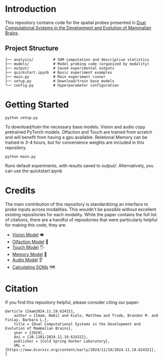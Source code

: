 # Introduction

This repository contains code for the spatial probes presented in [Dual Computational Systems in the Development and Evolution of Mammalian Brains](https://www.biorxiv.org/content/10.1101/2024.11.19.624321v1.full.pdf). 

## Project Structure
```
├── analysis/         # SOM computation and descriptive statistics
├── models/           # Model probing code (organized by modality)
├── output/           # Saved experimental outputs
├── quickstart.ipynb  # Basic experiment examples
├── main.py           # Main experiment runner
├── setup.py          # Download/train base models
└── config.py         # Hyperparameter configuration
```

# Getting Started

```
python setup.py
```

To download/train the necessary base models. Vision and audio copy pretrained PyTorch models. Olfaction and Touch are trained from scratch and will benefit from having a gpu available. Relational Memory can be trained in 3-4 hours, but for convenience weights are included in this repository.

```
python main.py
```

Runs default experiments, with results saved to _output/_. Alternatively, you can use the quickstart.ipynb


# Credits
The main contribution of this repository is standardizing an interface to probe inputs across modalities. This wouldn't be possible without excellent existing repositories for each modality. While the paper contains the full list of citations, there are a handful of repositories that were particularly helpful for making this code, they are:
- [Vision Model](https://github.com/pytorch/vision/blob/main/torchvision/models/resnet.py) 👁️
- [Olfaction Model](https://github.com/gyyang/olfaction_evolution) 👃
- [Touch Model](https://github.com/erkil1452/touch/tree/master) 🖐️
- [Memory Model](https://github.com/jbakermans/torch_tem) 🧠
- [Audio Model](https://github.com/pytorch/audio/blob/main/examples/tutorials/speech_recognition_pipeline_tutorial.py) 👂
- [Calculating SOMs](https://github.com/nmarincic/numbasom) 🗺️

# Citation
If you find this repository helpful, please consider citing our paper:
```
@article {Imam2024.11.19.624321,
	author = {Imam, Nabil and Kielo, Matthew and Trude, Brandon M. and Finlay, Barbara L.},
	title = {Dual Computational Systems in the Development and Evolution of Mammalian Brains},
	year = {2024},
	doi = {10.1101/2024.11.19.624321},
	publisher = {Cold Spring Harbor Laboratory},
	URL = {https://www.biorxiv.org/content/early/2024/11/19/2024.11.19.624321},
}
```
